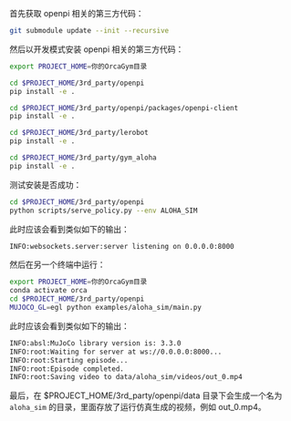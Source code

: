 

首先获取 openpi 相关的第三方代码：

```bash
git submodule update --init --recursive
```

然后以开发模式安装 openpi 相关的第三方代码：


```bash
export PROJECT_HOME=你的OrcaGym目录

cd $PROJECT_HOME/3rd_party/openpi
pip install -e .

cd $PROJECT_HOME/3rd_party/openpi/packages/openpi-client
pip install -e .

cd $PROJECT_HOME/3rd_party/lerobot
pip install -e .

cd $PROJECT_HOME/3rd_party/gym_aloha
pip install -e .
```

测试安装是否成功：

```bash
cd $PROJECT_HOME/3rd_party/openpi
python scripts/serve_policy.py --env ALOHA_SIM
```

此时应该会看到类似如下的输出：

```bash
INFO:websockets.server:server listening on 0.0.0.0:8000
```

然后在另一个终端中运行：

```bash
export PROJECT_HOME=你的OrcaGym目录
conda activate orca
cd $PROJECT_HOME/3rd_party/openpi
MUJOCO_GL=egl python examples/aloha_sim/main.py
``` 

此时应该会看到类似如下的输出：

```bash
INFO:absl:MuJoCo library version is: 3.3.0
INFO:root:Waiting for server at ws://0.0.0.0:8000...
INFO:root:Starting episode...
INFO:root:Episode completed.
INFO:root:Saving video to data/aloha_sim/videos/out_0.mp4
``` 

最后，在 $PROJECT_HOME/3rd_party/openpi/data 目录下会生成一个名为 `aloha_sim` 的目录，里面存放了运行仿真生成的视频，例如 out_0.mp4。

